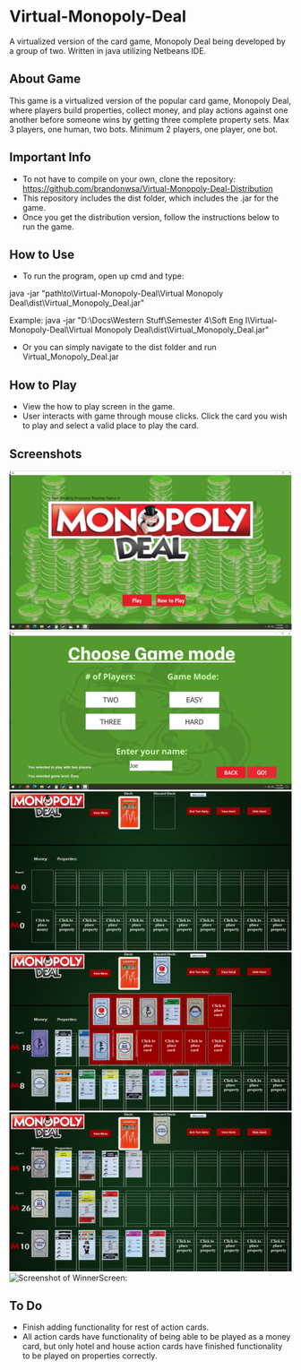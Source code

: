 # Virtual-Monopoly-Deal
A virtualized version of the card game, Monopoly Deal being developed by a group of two. Written in java utilizing Netbeans IDE.

## About Game
This game is a virtualized version of the popular card game, Monopoly Deal, where players build properties, collect money, and play actions against one another before someone wins by getting three complete property sets. Max 3 players, one human, two bots. Minimum 2 players, one player, one bot.

## Important Info
 - To not have to compile on your own, clone the repository: https://github.com/brandonwsa/Virtual-Monopoly-Deal-Distribution
 - This repository includes the dist folder, which includes the .jar for the game.
 - Once you get the distribution version, follow the instructions below to run the game.

## How to Use
 - To run the program, open up cmd and type:

java -jar "path\to\Virtual-Monopoly-Deal\Virtual Monopoly Deal\dist\Virtual_Monopoly_Deal.jar"

Example: java -jar "D:\Docs\Western Stuff\Semester 4\Soft Eng I\Virtual-Monopoly-Deal\Virtual Monopoly Deal\dist\Virtual_Monopoly_Deal.jar"

- Or you can simply navigate to the dist folder and run Virtual_Monopoly_Deal.jar

## How to Play
- View the how to play screen in the game.
- User interacts with game through mouse clicks. Click the card you wish to play and select a valid place to play the card.

## Screenshots
![Screenshot of Main Menu:](https://github.com/brandonwsa/Virtual-Monopoly-Deal/blob/master/Virtual%20Monopoly%20Deal/screenshots/MainMenu_SS.png)
![Screenshot of Play Screen:](https://github.com/brandonwsa/Virtual-Monopoly-Deal/blob/master/Virtual%20Monopoly%20Deal/screenshots/PlayScreen_SS.png)
![Screenshot of GamePlayScreen:](https://github.com/brandonwsa/Virtual-Monopoly-Deal/blob/master/Virtual%20Monopoly%20Deal/screenshots/GamePlayScreen_SS1.png)
![Screenshot of GamePlayScreen:](https://github.com/brandonwsa/Virtual-Monopoly-Deal/blob/master/Virtual%20Monopoly%20Deal/screenshots/GamePlayScreen_SS2.png)
![Screenshot of GamePlayScreen:](https://github.com/brandonwsa/Virtual-Monopoly-Deal/blob/master/Virtual%20Monopoly%20Deal/screenshots/GamePlayScreen_SS3.png)
![Screenshot of WinnerScreen:](https://github.com/brandonwsa/Virtual-Monopoly-Deal/blob/master/Virtual%20Monopoly%20Deal/screenshots/WinnerScreen_SS.png)

## To Do
- Finish adding functionality for rest of action cards.
- All action cards have functionality of being able to be played as a money card, but only hotel and house action cards have finished functionality to be played on properties correctly.
